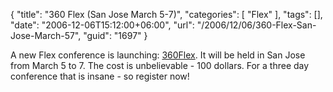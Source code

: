 {
	"title": "360 Flex  (San Jose March 5-7)",
	"categories": [
		"Flex"
	],
	"tags": [],
	"date": "2006-12-06T15:12:00+06:00",
	"url": "/2006/12/06/360-Flex-San-Jose-March-57",
	"guid": "1697"
}

A new Flex conference is launching: <a href="http://www.360flex.com/">360Flex</a>. It will be held in San Jose from March 5 to 7. The cost is unbelievable - 100 dollars. For a three day conference that is insane - so register now!